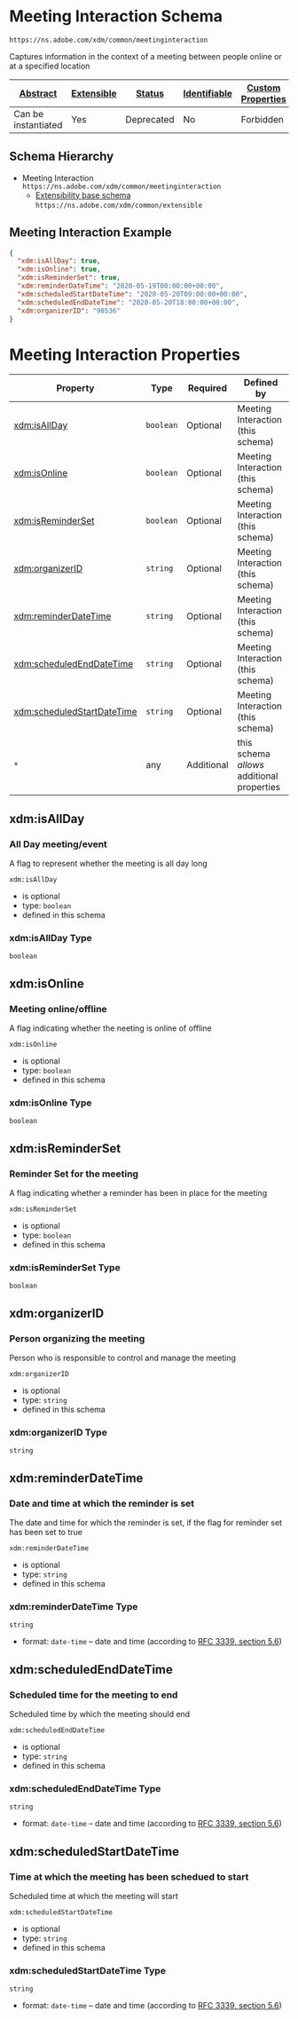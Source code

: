 
# Meeting Interaction Schema

```
https://ns.adobe.com/xdm/common/meetinginteraction
```

Captures information in the context of a meeting between people online or at a specified location

| [Abstract](../../../abstract.md) | [Extensible](../../../extensions.md) | [Status](../../../status.md) | [Identifiable](../../../id.md) | [Custom Properties](../../../extensions.md) | [Additional Properties](../../../extensions.md) | Defined In |
|----------------------------------|--------------------------------------|------------------------------|--------------------------------|---------------------------------------------|-------------------------------------------------|------------|
| Can be instantiated | Yes | Deprecated | No | Forbidden | Permitted | [datatypes/deprecated/meeting-interaction.schema.json](datatypes/deprecated/meeting-interaction.schema.json) |
## Schema Hierarchy

* Meeting Interaction `https://ns.adobe.com/xdm/common/meetinginteraction`
  * [Extensibility base schema](../extensible.schema.md) `https://ns.adobe.com/xdm/common/extensible`


## Meeting Interaction Example
```json
{
  "xdm:isAllDay": true,
  "xdm:isOnline": true,
  "xdm:isReminderSet": true,
  "xdm:reminderDateTime": "2020-05-19T00:00:00+00:00",
  "xdm:scheduledStartDateTime": "2020-05-20T09:00:00+00:00",
  "xdm:scheduledEndDateTime": "2020-05-20T18:00:00+00:00",
  "xdm:organizerID": "98536"
}
```

# Meeting Interaction Properties

| Property | Type | Required | Defined by |
|----------|------|----------|------------|
| [xdm:isAllDay](#xdmisallday) | `boolean` | Optional | Meeting Interaction (this schema) |
| [xdm:isOnline](#xdmisonline) | `boolean` | Optional | Meeting Interaction (this schema) |
| [xdm:isReminderSet](#xdmisreminderset) | `boolean` | Optional | Meeting Interaction (this schema) |
| [xdm:organizerID](#xdmorganizerid) | `string` | Optional | Meeting Interaction (this schema) |
| [xdm:reminderDateTime](#xdmreminderdatetime) | `string` | Optional | Meeting Interaction (this schema) |
| [xdm:scheduledEndDateTime](#xdmscheduledenddatetime) | `string` | Optional | Meeting Interaction (this schema) |
| [xdm:scheduledStartDateTime](#xdmscheduledstartdatetime) | `string` | Optional | Meeting Interaction (this schema) |
| `*` | any | Additional | this schema *allows* additional properties |

## xdm:isAllDay
### All Day meeting/event

A flag to represent whether the meeting is all day long

`xdm:isAllDay`
* is optional
* type: `boolean`
* defined in this schema

### xdm:isAllDay Type


`boolean`





## xdm:isOnline
### Meeting online/offline

A flag indicating whether the neeting is online of offline

`xdm:isOnline`
* is optional
* type: `boolean`
* defined in this schema

### xdm:isOnline Type


`boolean`





## xdm:isReminderSet
### Reminder Set for the meeting

A flag indicating whether a reminder has been in place for the meeting

`xdm:isReminderSet`
* is optional
* type: `boolean`
* defined in this schema

### xdm:isReminderSet Type


`boolean`





## xdm:organizerID
### Person organizing the meeting

Person who is responsible to control and manage the meeting

`xdm:organizerID`
* is optional
* type: `string`
* defined in this schema

### xdm:organizerID Type


`string`






## xdm:reminderDateTime
### Date and time at which the reminder is set

The date and time for which the reminder is set, if the flag for reminder set has been set to true

`xdm:reminderDateTime`
* is optional
* type: `string`
* defined in this schema

### xdm:reminderDateTime Type


`string`
* format: `date-time` – date and time (according to [RFC 3339, section 5.6](http://tools.ietf.org/html/rfc3339))






## xdm:scheduledEndDateTime
### Scheduled time for the meeting to end

Scheduled time by which the meeting should end

`xdm:scheduledEndDateTime`
* is optional
* type: `string`
* defined in this schema

### xdm:scheduledEndDateTime Type


`string`
* format: `date-time` – date and time (according to [RFC 3339, section 5.6](http://tools.ietf.org/html/rfc3339))






## xdm:scheduledStartDateTime
### Time at which the meeting has been schedued to start

Scheduled time at which the meeting will start

`xdm:scheduledStartDateTime`
* is optional
* type: `string`
* defined in this schema

### xdm:scheduledStartDateTime Type


`string`
* format: `date-time` – date and time (according to [RFC 3339, section 5.6](http://tools.ietf.org/html/rfc3339))





